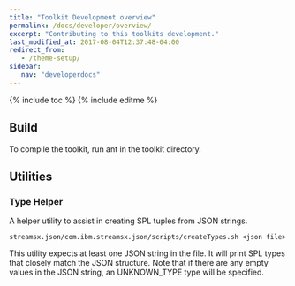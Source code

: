 ```yaml
---
title: "Toolkit Development overview"
permalink: /docs/developer/overview/
excerpt: "Contributing to this toolkits development."
last_modified_at: 2017-08-04T12:37:48-04:00
redirect_from:
   - /theme-setup/
sidebar:
   nav: "developerdocs"
---
```

{% include toc %}
{% include editme %}


## Build

To compile the toolkit, run ant in the toolkit directory.

## Utilities
### Type Helper
A helper utility to assist in creating SPL tuples from JSON strings.  

```streamsx.json/com.ibm.streamsx.json/scripts/createTypes.sh <json file>```  

This utility expects at least one JSON string in the file. It will print SPL types that closely match the JSON structure. 
Note that if there are any empty values in the JSON string, an UNKNOWN_TYPE type will be specified.
